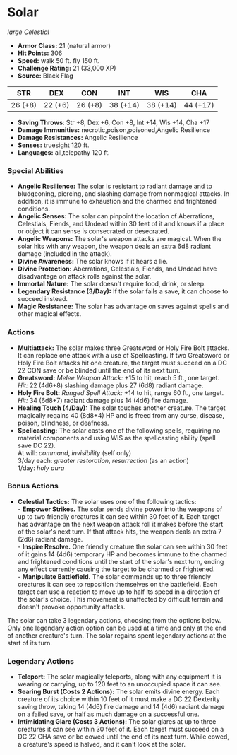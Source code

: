 # Solar

*large* *Celestial*

- **Armor Class:** 21 (natural armor)
- **Hit Points:** 306 
- **Speed:** walk 50 ft. fly 150 ft.
- **Challenge Rating:** 21 (33,000 XP)
- **Source:** Black Flag

| STR | DEX | CON | INT | WIS | CHA |
| --- | --- | --- | --- | --- | --- |
| 26 (+8) | 22 (+6) | 26 (+8) | 38 (+14) | 38 (+14) | 44 (+17) |

- **Saving Throws**: Str +8, Dex +6, Con +8, Int +14, Wis +14, Cha +17
- **Damage Immunities:** necrotic,poison,poisoned,Angelic Resilience
- **Damage Resistances:** Angelic Resilience
- **Senses:** truesight 120 ft.
- **Languages:** all,telepathy 120 ft.

### Special Abilities

- **Angelic Resilience:** The solar is resistant to radiant damage and to bludgeoning, piercing, and slashing damage from nonmagical attacks. In addition, it is immune to exhaustion and the charmed and frightened conditions.
- **Angelic Senses:** The solar can pinpoint the location of Aberrations, Celestials, Fiends, and Undead within 30 feet of it and knows if a place or object it can sense is consecrated or desecrated.
- **Angelic Weapons:** The solar's weapon attacks are magical. When the solar hits with any weapon, the weapon deals an extra 6d8 radiant damage (included in the attack).
- **Divine Awareness:** The solar knows if it hears a lie.
- **Divine Protection:** Aberrations, Celestials, Fiends, and Undead have disadvantage on attack rolls against the solar.
- **Immortal Nature:** The solar doesn't require food, drink, or sleep.
- **Legendary Resistance (3/Day):** If the solar fails a save, it can choose to succeed instead.
- **Magic Resistance:** The solar has advantage on saves against spells and other magical effects.

### Actions

- **Multiattack:** The solar makes three Greatsword or Holy Fire Bolt attacks. It can replace one attack with a use of Spellcasting. If two Greatsword or Holy Fire Bolt attacks hit one creature, the target must succeed on a DC 22 CON save or be blinded until the end of its next turn.
- **Greatsword:** _Melee Weapon Attack:_ +15 to hit, reach 5 ft., one target. _Hit:_ 22 (4d6+8) slashing damage plus 27 (6d8) radiant damage.
- **Holy Fire Bolt:** _Ranged Spell Attack:_ +14 to hit, range 60 ft., one target. _Hit:_ 34 (6d8+7) radiant damage plus 14 (4d6) fire damage.
- **Healing Touch (4/Day):** The solar touches another creature. The target magically regains 40 (8d8+4) HP and is freed from any curse, disease, poison, blindness, or deafness.
- **Spellcasting:** The solar casts one of the following spells, requiring no material components and using WIS as the spellcasting ability (spell save DC 22).<br>At will: _command_, _invisibility_ (self only)<br>3/day each: _greater restoration_, _resurrection_ (as an action)<br>1/day: _holy aura_

### Bonus Actions

- **Celestial Tactics:** The solar uses one of the following tactics:<br>- **Empower Strikes.** The solar sends divine power into the weapons of up to two friendly creatures it can see within 30 feet of it. Each target has advantage on the next weapon attack roll it makes before the start of the solar's next turn. If that attack hits, the weapon deals an extra 7 (2d6) radiant damage.<br>- **Inspire Resolve.** One friendly creature the solar can see within 30 feet of it gains 14 (4d6) temporary HP and becomes immune to the charmed and frightened conditions until the start of the solar's next turn, ending any effect currently causing the target to be charmed or frightened.<br>- **Manipulate Battlefield.** The solar commands up to three friendly creatures it can see to reposition themselves on the battlefield. Each target can use a reaction to move up to half its speed in a direction of the solar's choice. This movement is unaffected by difficult terrain and doesn't provoke opportunity attacks.

The solar can take 3 legendary actions, choosing from the options below. Only one legendary action option can be used at a time and only at the end of another creature's turn. The solar regains spent legendary actions at the start of its turn.

### Legendary Actions

- **Teleport:** The solar magically teleports, along with any equipment it is wearing or carrying, up to 120 feet to an unoccupied space it can see.
- **Searing Burst (Costs 2 Actions):** The solar emits divine energy. Each creature of its choice within 10 feet of it must make a DC 22 Dexterity saving throw, taking 14 (4d6) fire damage and 14 (4d6) radiant damage on a failed save, or half as much damage on a successful one.
- **Intimidating Glare (Costs 3 Actions):** The solar glares at up to three creatures it can see within 30 feet of it. Each target must succeed on a DC 22 CHA save or be cowed until the end of its next turn. While cowed, a creature's speed is halved, and it can't look at the solar.
